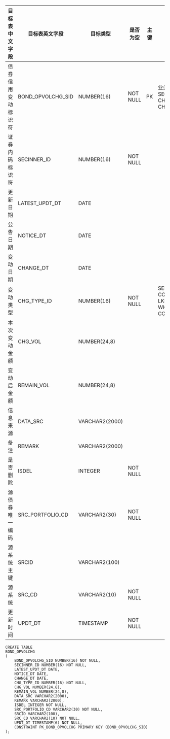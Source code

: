 <!--sec data-title="债券存量变动表" data-id="section0" data-show=true ces-->

| 目标表中文字段   | 目标表英文字段           | 目标类型           | 是否为空     | 主键   | 备注                                       |
| --------- | ----------------- | -------------- | -------- | ---- | ---------------------------------------- |
| 债券信用变动标识符 | BOND_OPVOLCHG_SID | NUMBER(16)     | NOT NULL | PK   | 业务主键： SECINNER_ID, CHANGE_DT,   CHG_TYPE_ID |
| 证券内码标识符   | SECINNER_ID       | NUMBER(16)     | NOT NULL |      |                                          |
| 更新日期      | LATEST_UPDT_DT    | DATE           |          |      |                                          |
| 公告日期      | NOTICE_DT         | DATE           |          |      |                                          |
| 变动日期      | CHANGE_DT         | DATE           |          |      |                                          |
| 变动类型      | CHG_TYPE_ID       | NUMBER(16)     | NOT NULL |      | SELECT CONSTANT_ID FROM   LKP_CHARCODE WHERE CONSTANT_TYPE=45 |
| 本次变动金额    | CHG_VOL           | NUMBER(24,8)   |          |      |                                          |
| 变动后金额     | REMAIN_VOL        | NUMBER(24,8)   |          |      |                                          |
| 信息来源      | DATA_SRC          | VARCHAR2(2000) |          |      |                                          |
| 备注        | REMARK            | VARCHAR2(2000) |          |      |                                          |
| 是否删除      | ISDEL             | INTEGER        | NOT NULL |      |                                          |
| 源债券唯一编码   | SRC_PORTFOLIO_CD  | VARCHAR2(30)   | NOT NULL |      |                                          |
| 源系统主键     | SRCID             | VARCHAR2(100)  |          |      |                                          |
| 源系统       | SRC_CD            | VARCHAR2(10)   | NOT NULL |      |                                          |
| 更新时间      | UPDT_DT           | TIMESTAMP      | NOT NULL |      |                                          |

<!--endsec-->

<!--sec data-title="DDL" data-id="section1" data-show=true ces-->

    CREATE TABLE
    BOND_OPVOLCHG
    (
        BOND_OPVOLCHG_SID NUMBER(16) NOT NULL,
        SECINNER_ID NUMBER(16) NOT NULL,
        LATEST_UPDT_DT DATE,
        NOTICE_DT DATE,
        CHANGE_DT DATE,
        CHG_TYPE_ID NUMBER(16) NOT NULL,
        CHG_VOL NUMBER(24,8),
        REMAIN_VOL NUMBER(24,8),
        DATA_SRC VARCHAR2(2000),
        REMARK VARCHAR2(2000),
        ISDEL INTEGER NOT NULL,
        SRC_PORTFOLIO_CD VARCHAR2(30) NOT NULL,
        SRCID VARCHAR2(100),
        SRC_CD VARCHAR2(10) NOT NULL,
        UPDT_DT TIMESTAMP(6) NOT NULL,
        CONSTRAINT PK_BOND_OPVOLCHG PRIMARY KEY (BOND_OPVOLCHG_SID)
    );
<!--endsec-->
